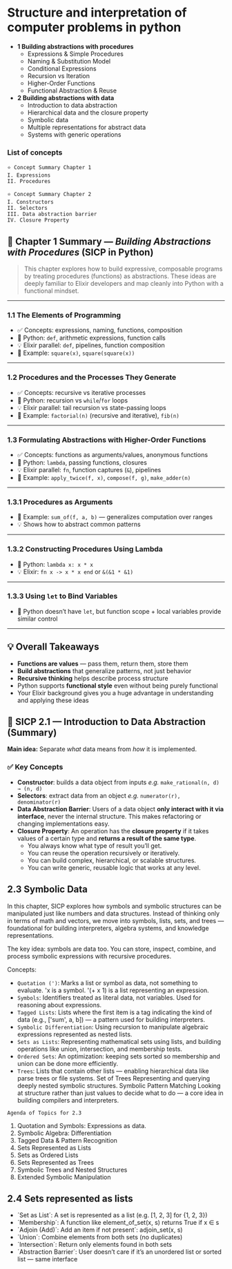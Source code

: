 # Structure and interpretation of computer problems in python

- **1 Building abstractions with procedures**
  - Expressions & Simple Procedures
  - Naming & Substitution Model
  - Conditional Expressions
  - Recursion vs Iteration
  - Higher-Order Functions
  - Functional Abstraction & Reuse
- **2 Building abstractions with data**
  - Introduction to data abstraction
  - Hierarchical data and the closure property
  - Symbolic data
  - Multiple representations for abstract data
  - Systems with generic operations

### List of concepts

```
⭐️ Concept Summary Chapter 1
I. Expressions
II. Procedures

⭐️ Concept Summary Chapter 2
I. Constructors
II. Selectors
III. Data abstraction barrier
IV. Closure Property

```

## 📘 Chapter 1 Summary — *Building Abstractions with Procedures* (SICP in Python)

> This chapter explores how to build expressive, composable programs by treating procedures (functions) as abstractions. These ideas are deeply familiar to Elixir developers and map cleanly into Python with a functional mindset.

---

### 1.1 **The Elements of Programming**
- ✅ Concepts: expressions, naming, functions, composition
- 🐍 Python: `def`, arithmetic expressions, function calls
- 💡 Elixir parallel: `def`, pipelines, function composition
- 🧪 Example: `square(x)`, `square(square(x))`

---

### 1.2 **Procedures and the Processes They Generate**
- ✅ Concepts: recursive vs iterative processes
- 🐍 Python: recursion vs `while`/`for` loops
- 💡 Elixir parallel: tail recursion vs state-passing loops
- 🧪 Example: `factorial(n)` (recursive and iterative), `fib(n)`

---

### 1.3 **Formulating Abstractions with Higher-Order Functions**
- ✅ Concepts: functions as arguments/values, anonymous functions
- 🐍 Python: `lambda`, passing functions, closures
- 💡 Elixir parallel: `fn`, function captures (`&`), pipelines
- 🧪 Example: `apply_twice(f, x)`, `compose(f, g)`, `make_adder(n)`

---

### 1.3.1 **Procedures as Arguments**
- 🧪 Example: `sum_of(f, a, b)` — generalizes computation over ranges
- 💡 Shows how to abstract common patterns

---

### 1.3.2 **Constructing Procedures Using Lambda**
- 🐍 Python: `lambda x: x * x`
- 💡 Elixir: `fn x -> x * x end` or `&(&1 * &1)`

---

### 1.3.3 **Using `let` to Bind Variables**
- 📝 Python doesn’t have `let`, but function scope + local variables provide similar control

---

## 💡 Overall Takeaways
- **Functions are values** — pass them, return them, store them
- **Build abstractions** that generalize patterns, not just behavior
- **Recursive thinking** helps describe process structure
- Python supports **functional style** even without being purely functional
- Your Elixir background gives you a huge advantage in understanding and applying these ideas


## 🌿 SICP 2.1 — Introduction to Data Abstraction (Summary)

**Main idea:**
Separate *what* data means from *how* it is implemented.

### ✅ Key Concepts

- **Constructor**: builds a data object from inputs
  _e.g._ `make_rational(n, d) → (n, d)`
- **Selectors**: extract data from an object
  _e.g._ `numerator(r), denominator(r)`
- **Data Abstraction Barrier**:
  Users of a data object **only interact with it via interface**, never the internal structure.
  This makes refactoring or changing implementations easy.
- **Closure Property**:
  An operation has the **closure property** if it takes values of a certain type and **returns a result of the same type**.
  - You always know what type of result you’ll get.
  - You can reuse the operation recursively or iteratively.
  - You can build complex, hierarchical, or scalable structures.
  - You can write generic, reusable logic that works at any level.

## 2.3 Symbolic Data

In this chapter, SICP explores how symbols and symbolic structures can be manipulated just like numbers and data structures. Instead of thinking only in terms of math and vectors, we move into symbols, lists, sets, and trees — foundational for building interpreters, algebra systems, and knowledge representations.

The key idea: symbols are data too. You can store, inspect, combine, and process symbolic expressions with recursive procedures.

Concepts:

- `Quotation (')`: Marks a list or symbol as data, not something to evaluate. 'x is a symbol. '(+ x 1) is a list representing an expression.
- `Symbols`: Identifiers treated as literal data, not variables. Used for reasoning about expressions.
- `Tagged Lists`: Lists where the first item is a tag indicating the kind of data (e.g., ['sum', a, b]) — a pattern used for building interpreters.
- `Symbolic Differentiation`: Using recursion to manipulate algebraic expressions represented as nested lists.
- `Sets as Lists`: Representing mathematical sets using lists, and building operations like union, intersection, and membership tests.
- `Ordered Sets`: An optimization: keeping sets sorted so membership and union can be done more efficiently.
- `Trees`: Lists that contain other lists — enabling hierarchical data like parse trees or file systems.
Set of Trees
Representing and querying deeply nested symbolic structures.
Symbolic Pattern Matching
Looking at structure rather than just values to decide what to do — a core idea in building compilers and interpreters.

`Agenda of Topics for 2.3`
1. Quotation and Symbols: Expressions as data.
2. Symbolic Algebra: Differentiation
3. Tagged Data & Pattern Recognition
4. Sets Represented as Lists
5. Sets as Ordered Lists
6. Sets Represented as Trees
7. Symbolic Trees and Nested Structures
8. Extended Symbolic Manipulation

## 2.4 Sets represented as lists

- ´Set as List´: A set is represented as a list (e.g. [1, 2, 3] for {1, 2, 3})
- ´Membership´: A function like element_of_set(x, s) returns True if x ∈ s
- ´Adjoin (Add)´: Add an item if not present´: adjoin_set(x, s)
- ´Union´: Combine elements from both sets (no duplicates)
- ´Intersection´: Return only elements found in both sets
- ´Abstraction Barrier´: User doesn’t care if it’s an unordered list or sorted list — same interface

